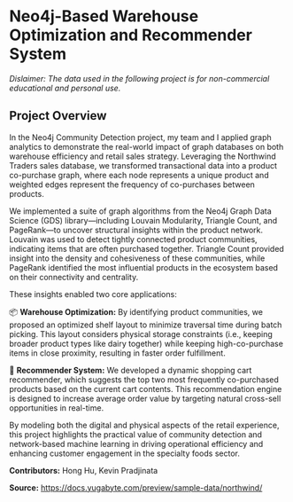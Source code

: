 # Neo4j-Based Warehouse Optimization and Recommender System
*Dislaimer: The data used in the following project is for non-commercial educational and personal use.*

## Project Overview
In the Neo4j Community Detection project, my team and I applied graph analytics to demonstrate the real-world impact of graph databases on both warehouse efficiency and retail sales strategy. Leveraging the Northwind Traders sales database, we transformed transactional data into a product co-purchase graph, where each node represents a unique product and weighted edges represent the frequency of co-purchases between products.

We implemented a suite of graph algorithms from the Neo4j Graph Data Science (GDS) library—including Louvain Modularity, Triangle Count, and PageRank—to uncover structural insights within the product network. Louvain was used to detect tightly connected product communities, indicating items that are often purchased together. Triangle Count provided insight into the density and cohesiveness of these communities, while PageRank identified the most influential products in the ecosystem based on their connectivity and centrality.

These insights enabled two core applications:

  📦 __Warehouse Optimization:__ By identifying product communities, we proposed an optimized shelf layout to minimize traversal time during batch picking. This layout considers physical storage constraints (i.e., keeping broader product types like dairy together) while keeping high-co-purchase items in close proximity, resulting in faster order fulfillment.

  🛒 __Recommender System:__ We developed a dynamic shopping cart recommender, which suggests the top two most frequently co-purchased products based on the current cart contents. This recommendation engine is designed to increase average order value by targeting natural cross-sell opportunities in real-time.

By modeling both the digital and physical aspects of the retail experience, this project highlights the practical value of community detection and network-based machine learning in driving operational efficiency and enhancing customer engagement in the specialty foods sector.

__Contributors:__ Hong Hu, Kevin Pradjinata

__Source:__ https://docs.yugabyte.com/preview/sample-data/northwind/
